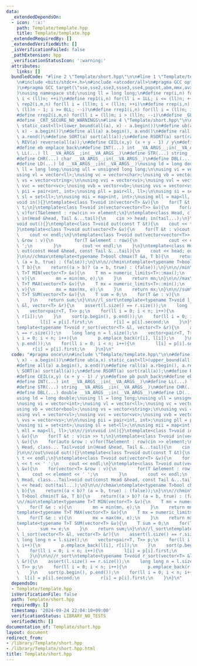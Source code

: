 ```yaml
---
data:
  _extendedDependsOn:
  - icon: ':x:'
    path: Template/template.hpp
    title: Template/template.hpp
  _extendedRequiredBy: []
  _extendedVerifiedWith: []
  _isVerificationFailed: false
  _pathExtension: hpp
  _verificationStatusIcon: ':warning:'
  attributes:
    links: []
  bundledCode: "#line 2 \"Template/short.hpp\"\n\n#line 1 \"Template/template.hpp\"\
    \n#include <bits/stdc++.h>\n#include <atcoder/all>\n#pragma GCC optimize(\"Ofast,unroll-loops\"\
    )\n#pragma GCC target(\"sse,sse2,sse3,ssse3,sse4,popcnt,abm,mmx,avx,avx2,tune=native\"\
    )\nusing namespace std;\nusing ll = long long;\n#define rep(i,n) for(ll i = 0LL;\
    \ i < (ll)n; ++i)\n#define rep1(i,n) for(ll i = 1LL; i <= (ll)n; ++i)\n#define\
    \ rep2(i,m,n) for(ll i = (ll)m; i < (ll)n; ++i)\n#define rrep(i,n) for(ll i =\
    \ (ll)n - 1; i >= 0LL; --i)\n#define rrep1(i,n) for(ll i = (ll)n; i > 0LL; --i)\n\
    #define rrep2(i,m,n) for(ll i = (ll)m; i > (ll)n; --i)\n#define _GLIBCXX_DEBUG\n\
    #define _CRT_SECURE_NO_WARNINGS\n#line 4 \"Template/short.hpp\"\n\n#define lb(a,x)\
    \ static_cast<ll>(lower_bound(all(a), x) - a.begin())\n#define ub(a,x) static_cast<ll>(upper_bound(all(a),\
    \ x) - a.begin())\n#define all(a) a.begin(), a.end()\n#define rall(a) a.rbegin(),\
    \ a.rend()\n#define SORT(a) sort(all(a));\n#define RSORT(a) sort(rall(a));\n#define\
    \ REV(a) reverse(all(a));\n#define CEIL(x,y) (x + y - 1) / y\n#define pb push_back\n\
    #define eb emplace_back\n#define INT(...) int __VA_ARGS__;in(__VA_ARGS__)\n#define\
    \ LL(...) ll __VA_ARGS__;in(__VA_ARGS__)\n#define STR(...) string __VA_ARGS__;in(__VA_ARGS__)\n\
    #define CHR(...) char __VA_ARGS__;in(__VA_ARGS__)\n#define DBL(...) double __VA_ARGS__;in(__VA_ARGS__)\n\
    #define LD(...) ld __VA_ARGS__;in(__VA_ARGS__)\nusing ld = long double;\nusing\
    \ ll = long long;\nusing ull = unsigned long long;\n\nusing vi = vector<int>;\n\
    using vl = vector<ll>;\nusing vc = vector<char>;\nusing vb = vector<bool>;\nusing\
    \ vs = vector<string>;\n\nusing vvi = vector<vi>;\nusing vvl = vector<vl>;\nusing\
    \ vvc = vector<vc>;\nusing vvb = vector<vb>;\nusing vvs = vector<vs>;\n\n\nusing\
    \ pii = pair<int, int>;\nusing pll = pair<ll, ll>;\n\nusing si = set<int>;\nusing\
    \ sl = set<ll>;\n\nusing mii = map<int, int>;\nusing mll = map<ll, ll>;\n\n//in\n\
    void in(){}\ntemplate<class T>void in(vector<T> &v){\n    for(T &t : v)cin >>\
    \ t;\n}\ntemplate<class T>void in(vector<vector<T>> &v){\n    for(auto &row :\
    \ v)for(T&element : row)cin >> element;\n}\ntemplate<class Head, class... Tail>void\
    \ in(Head &head, Tail &...tail){\n    cin >> head; in(tail...);\n}\n\n//out\n\
    void out(){}\ntemplate<class T>void out(const T &t){\n    cout << t << endl;\n\
    }\ntemplate<class T>void out(vector<T> &v){\n    for(T &t : v)cout << t << ' ';\n\
    \    cout << endl;\n}\ntemplate<class T>void out(vector<vector<T>> &v){\n    for(vector<T>\
    \ &row : v){\n        for(T &element : row){\n            cout << element << '\
    \ ';\n        }\n        cout << endl;\n    }\n}\ntemplate<class Head, class...Tail>void\
    \ out(const Head &head, const Tail &...tail){\n    cout << head; out(tail...);\n\
    }\n\n//chmax\ntemplate<typename T>bool chmax(T &a, T b){\n    return((a < b)?\
    \ (a = b, true) : (false));\n}\n\n//chmin\ntemplate<typename T>bool chmin(T &a,\
    \ T b){\n    return((a > b)? (a = b, true) : (false));\n}\n\n//min\ntemplate<typename\
    \ T>T MIN(vector<T> &v){\n    T mn = numeric_limits<T>::max();\n    for(T &e :\
    \ v){\n        mn = min(mn, e);\n    }\n    return mn;\n}\n\n//max\ntemplate<typename\
    \ T>T MAX(vector<T> &v){\n    T mx = numeric_limits<T>::min();\n    for(T &e :\
    \ v){\n        mx = max(mx, e);\n    }\n    return mx;\n}\n\n//sum\ntemplate<typename\
    \ T>T SUM(vector<T> &v){\n    T sum = 0;\n    for(T &e : v){\n        sum += e;\n\
    \    }\n    return sum;\n}\n\n//l_sort\ntemplate<typename T>void l_sort(vector<T>\
    \ &l, vector<T> &r){\n    assert(l.size() == r.size());\n    long long n = l.size();\n\
    \    vector<pair<T, T>> p;\n    for(ll i = 0; i < n; i++){\n        p.emplace_back(l[i],\
    \ r[i]);\n    }\n    sort(p.begin(), p.end());\n    for(ll i = 0; i < n; i++){\n\
    \        l[i] = p[i].first;\n        r[i] = p[i].second;\n    }\n}\n\n//r_sort\n\
    template<typename T>void r_sort(vector<T> &l, vector<T> &r){\n    assert(l.size()\
    \ == r.size());\n    long long n = l.size();\n    vector<pair<T, T>> p;\n    for(ll\
    \ i = 0; i < n; i++){\n        p.emplace_back(r[i], l[i]);\n    }\n    sort(p.begin(),\
    \ p.end());\n    for(ll i = 0; i < n; i++){\n        l[i] = p[i].second;\n   \
    \     r[i] = p[i].first;\n    }\n}\n"
  code: "#pragma once\n\n#include \"Template/template.hpp\"\n\n#define lb(a,x) static_cast<ll>(lower_bound(all(a),\
    \ x) - a.begin())\n#define ub(a,x) static_cast<ll>(upper_bound(all(a), x) - a.begin())\n\
    #define all(a) a.begin(), a.end()\n#define rall(a) a.rbegin(), a.rend()\n#define\
    \ SORT(a) sort(all(a));\n#define RSORT(a) sort(rall(a));\n#define REV(a) reverse(all(a));\n\
    #define CEIL(x,y) (x + y - 1) / y\n#define pb push_back\n#define eb emplace_back\n\
    #define INT(...) int __VA_ARGS__;in(__VA_ARGS__)\n#define LL(...) ll __VA_ARGS__;in(__VA_ARGS__)\n\
    #define STR(...) string __VA_ARGS__;in(__VA_ARGS__)\n#define CHR(...) char __VA_ARGS__;in(__VA_ARGS__)\n\
    #define DBL(...) double __VA_ARGS__;in(__VA_ARGS__)\n#define LD(...) ld __VA_ARGS__;in(__VA_ARGS__)\n\
    using ld = long double;\nusing ll = long long;\nusing ull = unsigned long long;\n\
    \nusing vi = vector<int>;\nusing vl = vector<ll>;\nusing vc = vector<char>;\n\
    using vb = vector<bool>;\nusing vs = vector<string>;\n\nusing vvi = vector<vi>;\n\
    using vvl = vector<vl>;\nusing vvc = vector<vc>;\nusing vvb = vector<vb>;\nusing\
    \ vvs = vector<vs>;\n\n\nusing pii = pair<int, int>;\nusing pll = pair<ll, ll>;\n\
    \nusing si = set<int>;\nusing sl = set<ll>;\n\nusing mii = map<int, int>;\nusing\
    \ mll = map<ll, ll>;\n\n//in\nvoid in(){}\ntemplate<class T>void in(vector<T>\
    \ &v){\n    for(T &t : v)cin >> t;\n}\ntemplate<class T>void in(vector<vector<T>>\
    \ &v){\n    for(auto &row : v)for(T&element : row)cin >> element;\n}\ntemplate<class\
    \ Head, class... Tail>void in(Head &head, Tail &...tail){\n    cin >> head; in(tail...);\n\
    }\n\n//out\nvoid out(){}\ntemplate<class T>void out(const T &t){\n    cout <<\
    \ t << endl;\n}\ntemplate<class T>void out(vector<T> &v){\n    for(T &t : v)cout\
    \ << t << ' ';\n    cout << endl;\n}\ntemplate<class T>void out(vector<vector<T>>\
    \ &v){\n    for(vector<T> &row : v){\n        for(T &element : row){\n       \
    \     cout << element << ' ';\n        }\n        cout << endl;\n    }\n}\ntemplate<class\
    \ Head, class...Tail>void out(const Head &head, const Tail &...tail){\n    cout\
    \ << head; out(tail...);\n}\n\n//chmax\ntemplate<typename T>bool chmax(T &a, T\
    \ b){\n    return((a < b)? (a = b, true) : (false));\n}\n\n//chmin\ntemplate<typename\
    \ T>bool chmin(T &a, T b){\n    return((a > b)? (a = b, true) : (false));\n}\n\
    \n//min\ntemplate<typename T>T MIN(vector<T> &v){\n    T mn = numeric_limits<T>::max();\n\
    \    for(T &e : v){\n        mn = min(mn, e);\n    }\n    return mn;\n}\n\n//max\n\
    template<typename T>T MAX(vector<T> &v){\n    T mx = numeric_limits<T>::min();\n\
    \    for(T &e : v){\n        mx = max(mx, e);\n    }\n    return mx;\n}\n\n//sum\n\
    template<typename T>T SUM(vector<T> &v){\n    T sum = 0;\n    for(T &e : v){\n\
    \        sum += e;\n    }\n    return sum;\n}\n\n//l_sort\ntemplate<typename T>void\
    \ l_sort(vector<T> &l, vector<T> &r){\n    assert(l.size() == r.size());\n   \
    \ long long n = l.size();\n    vector<pair<T, T>> p;\n    for(ll i = 0; i < n;\
    \ i++){\n        p.emplace_back(l[i], r[i]);\n    }\n    sort(p.begin(), p.end());\n\
    \    for(ll i = 0; i < n; i++){\n        l[i] = p[i].first;\n        r[i] = p[i].second;\n\
    \    }\n}\n\n//r_sort\ntemplate<typename T>void r_sort(vector<T> &l, vector<T>\
    \ &r){\n    assert(l.size() == r.size());\n    long long n = l.size();\n    vector<pair<T,\
    \ T>> p;\n    for(ll i = 0; i < n; i++){\n        p.emplace_back(r[i], l[i]);\n\
    \    }\n    sort(p.begin(), p.end());\n    for(ll i = 0; i < n; i++){\n      \
    \  l[i] = p[i].second;\n        r[i] = p[i].first;\n    }\n}\n"
  dependsOn:
  - Template/template.hpp
  isVerificationFile: false
  path: Template/short.hpp
  requiredBy: []
  timestamp: '2024-09-24 22:04:10+09:00'
  verificationStatus: LIBRARY_NO_TESTS
  verifiedWith: []
documentation_of: Template/short.hpp
layout: document
redirect_from:
- /library/Template/short.hpp
- /library/Template/short.hpp.html
title: Template/short.hpp
---
```


